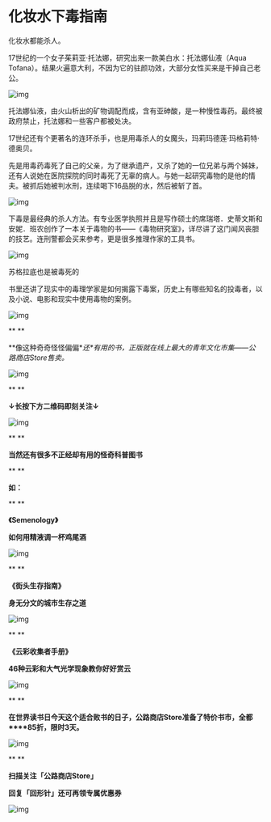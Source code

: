 # 化妆水下毒指南

化妆水都能杀人。



17世纪的一个女子茱莉亚·托法娜，研究出来一款美白水：托法娜仙液（Aqua Tofana）。结果火遍意大利，不因为它的驻颜功效，大部分女性买来是干掉自己老公。



![img](https://mmbiz.qpic.cn/mmbiz_jpg/C6xeiapnHicQoNboxFhoKuOOZVrsSWKwa2JicTYsCAictHA9j2tJW7wRVHKKCE4uicvMsic3VNbcKFrEUVbphK7yJoOw/640?wx_fmt=jpeg)

托法娜仙液，由火山析出的矿物调配而成，含有亚砷酸，是一种慢性毒药。最终被政府禁止，托法娜和一些客户都被处决。



17世纪还有个更著名的连环杀手，也是用毒杀人的女魔头，玛莉玛德莲·玛格莉特·德奥贝。



先是用毒药毒死了自己的父亲，为了继承遗产，又杀了她的一位兄弟与两个姊妹，还有人说她在医院探院的同时毒死了无辜的病人。与她一起研究毒物的是他的情夫。被抓后她被判水刑，连续喝下16品脱的水，然后被斩了首。



![img](https://mmbiz.qpic.cn/mmbiz_jpg/C6xeiapnHicQoNboxFhoKuOOZVrsSWKwa2kqaX1kB5x78J5icIEYWP1W0RCYibdOZHo0cR0S0KlibdPia6ld9nfr0mYg/640?wx_fmt=jpeg)



下毒是最经典的杀人方法。有专业医学执照并且是写作硕士的席瑞塔．史蒂文斯和安妮．班农创作了一本关于毒物的书——《毒物研究室》，详尽讲了这门闻风丧胆的技艺。连刑警都会买来参考，更是很多推理作家的工具书。



![img](https://mmbiz.qpic.cn/mmbiz_jpg/C6xeiapnHicQoNboxFhoKuOOZVrsSWKwa2cMv1mBBbRFwuEHgxPglBtjQX0iaEtGyAurYf0tz4jDX6R3LkpRCJd3w/640?wx_fmt=jpeg)

苏格拉底也是被毒死的



书里还讲了现实中的毒理学家是如何揭露下毒案，历史上有哪些知名的投毒者，以及小说、电影和现实中使用毒物的案例。



![img](https://mmbiz.qpic.cn/mmbiz_jpg/C6xeiapnHicQq0Wcx709iadk9NUM919C7n1icyGcBQl6mRYoiavWDwxxKuIOkm1ZsaEqZ5qlJDeyyASUXJUPB8AC0pA/640?wx_fmt=jpeg)

**
**

**像这种奇奇怪怪偏偏\**还\**有用的书，正版就在线上最大的青年文化市集——公路商店Store售卖。**



![img](https://mmbiz.qpic.cn/mmbiz_jpg/C6xeiapnHicQr6gWDps5L6722ktzibsqKltrBnbEVKffehE5K4BxNc6S4XXN7BBicrQLcDPTyVZuO14SDRUcLS9sTA/640?wx_fmt=jpeg)

**
**

**↓长按下方二维码即刻关注↓**



![img](https://mmbiz.qpic.cn/mmbiz_jpg/C6xeiapnHicQptde601MH8d4doRlR5Fhhbx3lfuoSy0Jo1x6ZuicMKZaBQPd6dnYGH8qibicy3vlL1NDQP67YOv2LsQ/640?wx_fmt=jpeg)

**
**

**当然还有很多不正经却有用的怪奇科普图书**

**
**

**如：**

**
**

**《Semenology》**

**如何用精液调一杯鸡尾酒**

![img](https://mmbiz.qpic.cn/mmbiz_jpg/C6xeiapnHicQq0Wcx709iadk9NUM919C7n1uGf6SQvSXSALu2ePyGQlNz7R2Rg7P9yiaBh4sU471EBgg6R5M2jqZVw/640?wx_fmt=jpeg)

**
**

**《街头生存指南》**

**身无分文的城市生存之道**

![img](https://mmbiz.qpic.cn/mmbiz_jpg/C6xeiapnHicQq0Wcx709iadk9NUM919C7n1zSAL4TOwWSzKeiazrJgaJ23sB8rPPeFKA1U1OSHV8MibicnLEvsCg6R3g/640?wx_fmt=jpeg)

**
**

**《云彩收集者手册》**

**46种云彩和大气光学现象教你好好赏云**

![img](https://mmbiz.qpic.cn/mmbiz_jpg/C6xeiapnHicQq0Wcx709iadk9NUM919C7n1hB8N3hqtEMvq3cdAc93KsnNckwY2T0a7klDibpwNjWibSw3RjibNRqOug/640?wx_fmt=jpeg)

**
**

**在世界读书日今天这个适合败书的日子，公路商店Store准备了特价书市，全都****85折，限时3天。**



![img](https://mmbiz.qpic.cn/mmbiz_jpg/C6xeiapnHicQreMIsXr52lxVCgHCp5RWo5aFCZBLL4FlyuBqFhJyJJTyzSpkXibxPlmbRUqUiaxbaEz4za5elAzpqA/640?wx_fmt=jpeg)

**
**

**扫描关注「公路商店Store」**

**回复「回形针」还可再领专属优惠券**

![img](https://mmbiz.qpic.cn/mmbiz_jpg/C6xeiapnHicQptde601MH8d4doRlR5FhhbMY4FiaibyjThWGUddQuZJtZwY0zku7rOfreIY2pvw2icjsiaUfZQ6ZJ71Q/640?wx_fmt=jpeg)

